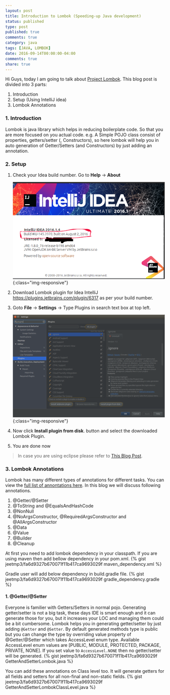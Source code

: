 ```yaml
---
layout: post
title: Introduction to Lombok (Speeding-up Java development)
status: published
type: post
published: true
comments: true
category: java
tags: [JAVA, LOMBOK]
date: 2016-09-14T00:00:00-04:00
comments: true
share: true
---
```


Hi Guys, today I am going to talk about <a href="https://projectlombok.org/" target="_blank">Project Lombok</a>. This blog post is divided into 3 parts:

1. Introduction
2. Setup (Using IntelliJ idea)
3. Lombok Annotations

### 1. Introduction
Lombok is java library which helps in reducing boilerplate code. So that you are more focused on you actual code. e.g. A Simple POJO class consist of properties, getters/setter (, Constructors), so here lombok will help you in auto generation of Getter/Setters (and Constructors) by just adding an annotation.

### 2. Setup

1. Check your Idea build number. Go to __Help__ -> __About__

    ![About](/images/java/lombok/about.png){:class="img-responsive"}

2. Download Lombok plugin for Idea IntelliJ <a href="https://plugins.jetbrains.com/idea/plugin/6317-lombok-plugin" target="_blank">https://plugins.jetbrains.com/plugin/6317</a> as per your build number.

3. Goto __File__ -> __Settings__ -> Type Plugins in search text box at top left.

    ![Plugin Settings](/images/java/lombok/settings.png){:class="img-responsive"}

4. Now click __Install plugin from disk__. button and select the downloaded Lombok Plugin.
5. You are done now

>In case you are using eclipse please refer to <a href="https://standardofnorms.wordpress.com/2013/05/10/reducing-java-boilerplate-code-with-lombok-with-eclipse-installation/" target="_blank">This Blog Post</a>.

### 3. Lombok Annotations
Lombok has many different types of annotations for different tasks. You can view the <a href="https://projectlombok.org/features/index.html" target="_blank">full list of annontations here</a>. In this blog we will discuss following annotations.

1. @Getter/@Setter
2. @ToString and @EqualsAndHashCode
3. @NonNull
4. @NoArgsConstructor, @RequiredArgsConstructor and @AllArgsConstructor
5. @Data
6. @Value
7. @Builder
8. @Cleanup

At first you need to add lombok dependency in your classpath. If you are using maven then add bellow dependency in your pom.xml.
{% gist jeetmp3/fa6d9327b670071f11b417ca9693029f maven_dependency.xml %}

Gradle user will add below dependency in build.gradle file.
{% gist jeetmp3/fa6d9327b670071f11b417ca9693029f gradle_dependency.gradle %}

#### 1. @Getter/@Setter
Everyone is familier with Getters/Setters in normal pojo. Generating getter/setter is not a big task, these days IDE is smart enough and it can generate those for you, but it increases your LOC and managing them could be a bit cumbersome. Lombok helps you in generating getter/setter by just adding `@Getter` and `@Setter`. By default generated methods type is public but you can change the type by overriding value property of @Getter/@Setter which takes AccessLevel enum type. Available AccessLevel enum values are [PUBLIC, MODULE, PROTECTED, PACKAGE, PRIVATE, NONE]. If you set value to `AccessLevel.NONE` then no getter/setter will be generated.
{% gist jeetmp3/fa6d9327b670071f11b417ca9693029f GetterAndSetterLombok.java %}

You can add these annotations on Class level too. It will generate getters for all fields and setters for all non-final and non-static fields.
{% gist jeetmp3/fa6d9327b670071f11b417ca9693029f GetterAndSetterLombokClassLevel.java %} 